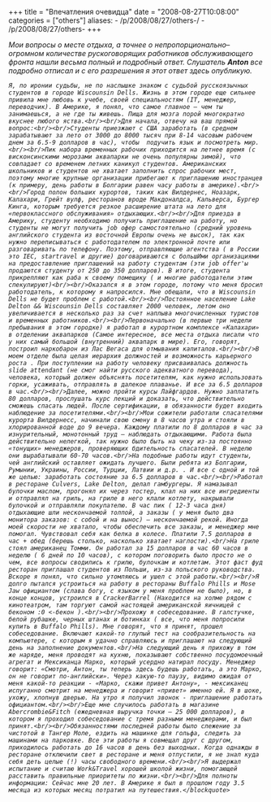 +++
title = "Впечатления очевидца"
date = "2008-08-27T10:08:00"
categories = ["others"]
aliases:
    - /p/2008/08/27/others-/
    - /p/2008/08/27/others-
+++


<em>Мои вопросы о месте отдыха, а точнее о непропорционально–огромном количестве рускоговорящих работников обслуживающего фронта нашли весьма полный и подробный ответ. Слушатель <strong>Anton</strong> все подробно отписал и с его разрешения я этот ответ здесь опубликую.

<!-- more -->

	Я, по иронии судьбы, не по наслышке знаком с судьбой русскоязычных студентов в городе Wiscounsin Dells. Жизнь в этом городе еще сильнее привила мне любовь к учебе, своей специальностям (IT, менеджер, переводчик). В Америке, я понял, что самое главное — чем ты занимаешься, а не где ты живешь. Пища для мозга порой многократно вкуснее любого яства.<br/><br/>Для начала, отвечу на ваш прямой вопрос:<br/><br/>Студенты приезжают с США заработать (в среднем зарабатывают за лето от 3000 до 8000 тысяч при 8-14 часовым рабочем днем за 6.5-9 долларов в час), чтобы  подучить язык и посмотреть мир.<br/><br/>Пик набора временных рабочих приходится на летнее время (с висконсинскими морозами аквапарки не очень популярны зимой), что совпадает со временем летних каникул студентов. Американских школьников и студентов не хватает заполнить спрос рабочих мест, поэтому многие крупные организации прибегают к приглашению иностранцев (к примеру, день работы в Болгарии равен часу работы в америке).<br/><br/>Город полон больших курортов, таких как Вилдернес, Ноазарк, Калахари, Грейт вулф, ресторанов вроде Макдоналдса, Кальверса, Бургер Кинга, которым требуется резкое расширение штата на лето для «первоклассного обслуживания» отдыхающих.<br/><br/>Для приезда в Америку, студенту необходимо получить приглашение на работу, но студенты не могут получить job офер самостоятельно (средний уровень английского студента из восточной Европы очень не высок), так как нужно переписываться с работодателем по электронной почте или разговаривать по телефону. Поэтому, отправляющие агентства ( в России это IEC, startravel и другие) договариваются с большИми организациями на предоставление приглашений на работу студентам (эти job offer'ы продаются студенту от 250 до 350 долларов). В итоге, студента прикрепляют как раба к своему помещику ( и многие работодатели этим спекулируют)<br/><br/>Оказался я в этом городе, потому что меня бросил работодатель, к которому я напросился. Мне обещали, что в Wiscounsin Dells не будет проблем с работой.<br/><br/>Постоянное население Lake Delton && Wiscounsin Dells составляет 2000 человек, летом оно увеличивается в несколько раз за счет наплыва многочисленных туристов и временных работников.<br/><br/>Первоначально (в первые три недели пребывания в этом городке) я работал в курортном комплексе «Калахари» в отделении аквапарков (Самое интересное, все места отдыха писали что у них самый большой (внутренний) аквапарк в мире). Его, говорят, построил наркобарон из Лас Вегаса для отмывания капиталов.<br/><br/>В моем отделе была целая иерархия должностей и возможность карьерного роста . При поступлении на работу человеку присваивалась должность slide attendant (не смог найти русского адекватного перевода), человека, который должен объяснять посетителям, как нужно использовать горки, усаживать, отправлять в далекое плаванье. И все за 6.5 долларов в час.<br/><br/>Далее, можно пройти курсы Лайфгардов. Нужно заплатить 80 долларов, прослушать курс лекций и доказать, что действительно сможешь спасать людей. После сертификации, в обязанности будет входить наблюдение за посетителями.<br/><br/>Мои сожители работали спасателями курорта Вилдернесс, начинали свою смену в 8 часов утра и стояли в хлорированной воде до 9 вечера. Каждому платили по 8 долларов в час за изнурительный, монотонный труд — наблюдать отдыхающими. Работа была действительно нелегкой, так нужно было быть на чеку из-за постоянно «тонущих» менеджеров, проверяющих бдительность спасателей. В неделю они вырабатывали 60-70 часов.<br/>На подобные работы идут студенты, чей английский оставляет ожидать лучшего. Были ребята из Болгарии, Румынии, Украины, России, Турции, Латвии и д.р. . И все с одной и той же целью: заработать состояние за 6.5 долларов в час.<br/><br/>Работал в ресторане Culvers, Lake Delton, делал гамбургеры. Я намазывал булочки маслом, прогонял их через тостер, клал на них все ингредиенты и отправлял на гриль, на гриле в него клали котлету, накрывали булочкой и отправляли покупателю. В час пик ( 12-3 часа дня) отдыхающие шли нескончаемой толпой, а заказы ( у меня было два монитора заказов: с собой и на вынос) — нескончаемой рекой. Иногда моей скорости не хватало, чтобы обеспечить все заказы, и менеджер мне помогал. Чувствовал себя как белка в колесе. Платили 7.5 долларов в час + обед (берешь столько, насколько хватает наглости).<br/>На гриле стоял американец Томми. Он работал за 15 долларов в час 60 часов в неделю ( 6 дней по 10 часов), с котором поговорить было просто не о чем, все вопросы сводились к грилю, булочкам и котлетам. Этот фаст фуд ресторан приглашал студентов из Польши, из-за польского руководства. Вскоре я понял, что сильно утомляюсь и ушел с этой работы.<br/><br/>Я долго пытался устроиться на работу в рестораны Buffalo Phills и Mose Jaw официантом (слава богу, с языком у меня проблем не было), но, в конце концов, устроился в CrackerBarrel (Находится на холме рядом с кинотеатром, там торгуют самой настоящей американской яичницей с беконом :0 <-бекон ).<br/><br/>Прохожу я собеседование. В галстучке, белой рубашке, черных штанах и ботинках ( все, что меня попросили купить в Buffalo Phills). Мне говорят, что я принят, прошел собеседование. Включают какой-то глупый тест на сообразительность на компьютере, с которым я удачно справляюсь и приглашают на следующий день на заполнение документов.<br/>На следующий день я прихожу в том же наряде, меня проводят на кухню, показывают собственно посудомоечный агрегат и Мексиканца Марко, который усердно натирал посуду. Менеджер говорит: «Смотри, Антон, ты теперь здесь будешь работать, а это Марко, он не говорит по-английски». Через какую-то паузу, видимо ожидая от меня какой-то реакции - «Марко, скажи привет Антону», - мексиканец испуганно смотрит на менеджера и говорит «привет» именно ей. Я в шоке, ухожу, хлопнув дверью. На утро я получил звонок - приглашение работать официантом.<br/><br/>Еще мне случилось работать в магазине Abercrombie&Fitch (ежедневная выручка точки — 25 000 долларов), в котором я проходил собеседование с тремя разными менеджерами, и был принят.<br/><br/>Обязанностями последней работы было слежение за чистотой в Тангер Моле, ездить на машинке для гольфа, следить за машинами на парковке. Все эти работы я совмещал друг с другом, приходилось работать до 16 часов в день без выходных. Когда однажды в ресторане отключили свет в ресторане и меня отпустили, я не знал куда себя деть целые (!) часы свободного времени.<br/><br/>Я выдержал испытание и считаю Work&Travel хорошей школой жизни, помогающей расставить правильные приоритеты по жизни.<br/><br/>Для полноты информации: Сейчас мне 20 лет. В Америке я был в прошлом году 3.5 месяца из которых месяц потратил на путешествия.</blockquote>